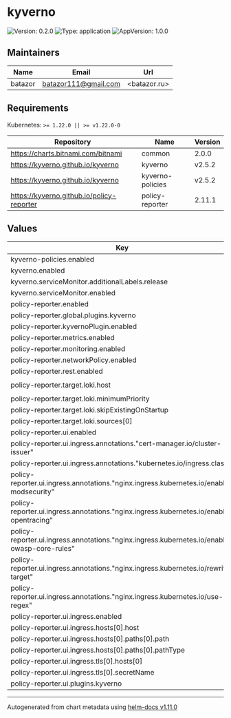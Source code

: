 # kyverno

![Version: 0.2.0](https://img.shields.io/badge/Version-0.2.0-informational?style=flat-square) ![Type: application](https://img.shields.io/badge/Type-application-informational?style=flat-square) ![AppVersion: 1.0.0](https://img.shields.io/badge/AppVersion-1.0.0-informational?style=flat-square)

## Maintainers

| Name | Email | Url |
| ---- | ------ | --- |
| batazor | <batazor111@gmail.com> | <batazor.ru> |

## Requirements

Kubernetes: `>= 1.22.0 || >= v1.22.0-0`

| Repository | Name | Version |
|------------|------|---------|
| https://charts.bitnami.com/bitnami | common | 2.0.0 |
| https://kyverno.github.io/kyverno | kyverno | v2.5.2 |
| https://kyverno.github.io/kyverno | kyverno-policies | v2.5.2 |
| https://kyverno.github.io/policy-reporter | policy-reporter | 2.11.1 |

## Values

| Key | Type | Default | Description |
|-----|------|---------|-------------|
| kyverno-policies.enabled | bool | `true` |  |
| kyverno.enabled | bool | `true` |  |
| kyverno.serviceMonitor.additionalLabels.release | string | `"prometheus-operator"` |  |
| kyverno.serviceMonitor.enabled | bool | `true` |  |
| policy-reporter.enabled | bool | `true` |  |
| policy-reporter.global.plugins.kyverno | bool | `true` |  |
| policy-reporter.kyvernoPlugin.enabled | bool | `true` |  |
| policy-reporter.metrics.enabled | bool | `true` |  |
| policy-reporter.monitoring.enabled | bool | `true` |  |
| policy-reporter.networkPolicy.enabled | bool | `false` |  |
| policy-reporter.rest.enabled | bool | `true` |  |
| policy-reporter.target.loki.host | string | `"http://grafana-loki.grafana:3100"` |  |
| policy-reporter.target.loki.minimumPriority | string | `"warning"` |  |
| policy-reporter.target.loki.skipExistingOnStartup | bool | `true` |  |
| policy-reporter.target.loki.sources[0] | string | `"kyverno"` |  |
| policy-reporter.ui.enabled | bool | `true` |  |
| policy-reporter.ui.ingress.annotations."cert-manager.io/cluster-issuer" | string | `"cert-manager-production"` |  |
| policy-reporter.ui.ingress.annotations."kubernetes.io/ingress.class" | string | `"nginx"` |  |
| policy-reporter.ui.ingress.annotations."nginx.ingress.kubernetes.io/enable-modsecurity" | string | `"true"` |  |
| policy-reporter.ui.ingress.annotations."nginx.ingress.kubernetes.io/enable-opentracing" | string | `"true"` |  |
| policy-reporter.ui.ingress.annotations."nginx.ingress.kubernetes.io/enable-owasp-core-rules" | string | `"true"` |  |
| policy-reporter.ui.ingress.annotations."nginx.ingress.kubernetes.io/rewrite-target" | string | `"/$1"` |  |
| policy-reporter.ui.ingress.annotations."nginx.ingress.kubernetes.io/use-regex" | string | `"true"` |  |
| policy-reporter.ui.ingress.enabled | bool | `true` |  |
| policy-reporter.ui.ingress.hosts[0].host | string | `"architecture.ddns.net"` |  |
| policy-reporter.ui.ingress.hosts[0].paths[0].path | string | `"/kyverno/?(.*)"` |  |
| policy-reporter.ui.ingress.hosts[0].paths[0].pathType | string | `"Prefix"` |  |
| policy-reporter.ui.ingress.tls[0].hosts[0] | string | `"architecture.ddns.net"` |  |
| policy-reporter.ui.ingress.tls[0].secretName | string | `"shortlink-ingress-tls"` |  |
| policy-reporter.ui.plugins.kyverno | bool | `true` |  |

----------------------------------------------
Autogenerated from chart metadata using [helm-docs v1.11.0](https://github.com/norwoodj/helm-docs/releases/v1.11.0)
